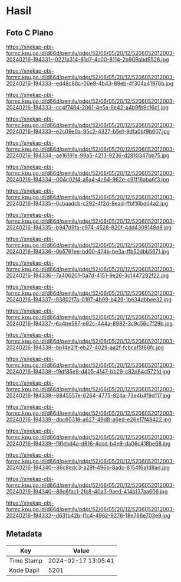 # Hasil

## Foto C Plano

https://sirekap-obj-formc.kpu.go.id/d66d/pemilu/pdpr/52/06/05/20/12/5206052012003-20240216-194331--0221a314-61d7-4c00-8114-2b909abd9526.jpg

https://sirekap-obj-formc.kpu.go.id/d66d/pemilu/pdpr/52/06/05/20/12/5206052012003-20240216-194333--ed48c88c-00e9-4b43-89eb-4f304a41976b.jpg

https://sirekap-obj-formc.kpu.go.id/d66d/pemilu/pdpr/52/06/05/20/12/5206052012003-20240216-194333--cc4f7484-2061-4e5a-8e42-a4b9fb9c16c1.jpg

https://sirekap-obj-formc.kpu.go.id/d66d/pemilu/pdpr/52/06/05/20/12/5206052012003-20240216-194333--e2c09e0a-95c2-4327-b5e1-9dfa0bf9b607.jpg

https://sirekap-obj-formc.kpu.go.id/d66d/pemilu/pdpr/52/06/05/20/12/5206052012003-20240216-194334--ae16191e-99a5-4213-9236-d2810347bb75.jpg

https://sirekap-obj-formc.kpu.go.id/d66d/pemilu/pdpr/52/06/05/20/12/5206052012003-20240216-194334--004c02f4-a5a4-4c64-962e-c91f16aba6f3.jpg

https://sirekap-obj-formc.kpu.go.id/d66d/pemilu/pdpr/52/06/05/20/12/5206052012003-20240216-194335--0cbaadcb-c292-4f2d-8ead-ffbf16bdd4a2.jpg

https://sirekap-obj-formc.kpu.go.id/d66d/pemilu/pdpr/52/06/05/20/12/5206052012003-20240216-194335--b947d9fa-c974-4528-820f-4dd4309148d8.jpg

https://sirekap-obj-formc.kpu.go.id/d66d/pemilu/pdpr/52/06/05/20/12/5206052012003-20240216-194336--0b5761ee-bd00-474b-be3a-ffb52dbb5671.jpg

https://sirekap-obj-formc.kpu.go.id/d66d/pemilu/pdpr/52/06/05/20/12/5206052012003-20240216-194336--7a406201-0a7d-4151-9e26-3c1447292f22.jpg

https://sirekap-obj-formc.kpu.go.id/d66d/pemilu/pdpr/52/06/05/20/12/5206052012003-20240216-194337--93802f7a-0197-4b99-b429-1be34dbbee32.jpg

https://sirekap-obj-formc.kpu.go.id/d66d/pemilu/pdpr/52/06/05/20/12/5206052012003-20240216-194337--6a4be597-e92c-444a-8982-3c9c56c7f29b.jpg

https://sirekap-obj-formc.kpu.go.id/d66d/pemilu/pdpr/52/06/05/20/12/5206052012003-20240216-194338--bb14e21f-eb27-4029-aa2f-fcbcaf5f86fc.jpg

https://sirekap-obj-formc.kpu.go.id/d66d/pemilu/pdpr/52/06/05/20/12/5206052012003-20240216-194338--f9df85e9-d405-4147-bb29-c82d84c572fd.jpg

https://sirekap-obj-formc.kpu.go.id/d66d/pemilu/pdpr/52/06/05/20/12/5206052012003-20240216-194338--8845557e-6264-4775-824a-73e4b4f9d117.jpg

https://sirekap-obj-formc.kpu.go.id/d66d/pemilu/pdpr/52/06/05/20/12/5206052012003-20240216-194339--dbc60318-a627-49d8-a6ed-e26e17f48422.jpg

https://sirekap-obj-formc.kpu.go.id/d66d/pemilu/pdpr/52/06/05/20/12/5206052012003-20240216-194339--f91ebd4a-d616-4ccd-b4e9-da06c418be68.jpg

https://sirekap-obj-formc.kpu.go.id/d66d/pemilu/pdpr/52/06/05/20/12/5206052012003-20240216-194340--86c8edc3-a29f-496b-8adc-8154f6a1d8ad.jpg

https://sirekap-obj-formc.kpu.go.id/d66d/pemilu/pdpr/52/06/05/20/12/5206052012003-20240216-194340--89c6fac1-2fc8-40a3-9aed-414b137aa606.jpg

https://sirekap-obj-formc.kpu.go.id/d66d/pemilu/pdpr/52/06/05/20/12/5206052012003-20240216-194332--d63fb42b-f1c4-4962-9276-18e766e703e9.jpg


## Metadata

| Key        | Value               |
| ---------- | ------------------- |
| Time Stamp | 2024-02-17 13:05:41 |
| Kode Dapil | 5201                |



